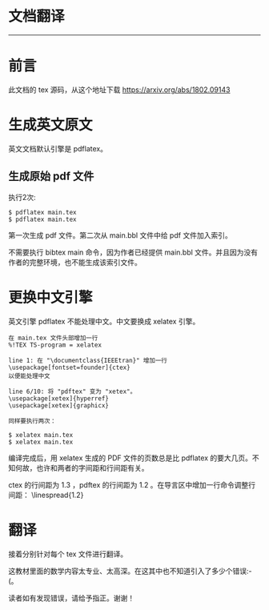 # 文档翻译
* * *

# 前言

此文档的 tex 源码，从这个地址下载 
https://arxiv.org/abs/1802.09143

# 生成英文原文
英文文档默认引擎是 pdflatex。

## 生成原始 pdf 文件
执行2次:
```
$ pdflatex main.tex
$ pdflatex main.tex
```

第一次生成 pdf 文件。第二次从 main.bbl 文件中给 pdf 文件加入索引。

不需要执行 bibtex main 命令，因为作者已经提供 main.bbl 文件。并且因为没有作者的完整环境，也不能生成该索引文件。

# 更换中文引擎
英文引擎 pdflatex 不能处理中文。中文要换成 xelatex 引擎。

```
在 main.tex 文件头部增加一行
%!TEX TS-program = xelatex

line 1: 在 "\documentclass{IEEEtran}" 增加一行
\usepackage[fontset=founder]{ctex}
以便能处理中文

line 6/10: 将 "pdftex" 变为 "xetex"。 
\usepackage[xetex]{hyperref}
\usepackage[xetex]{graphicx}

同样要执行两次：

$ xelatex main.tex
$ xelatex main.tex
```

编译完成后，用 xelatex 生成的 PDF 文件的页数总是比 pdflatex 的要大几页。不知何故，也许和两者的字间距和行间距有关。

ctex 的行间距为 1.3 ，pdftex 的行间距为 1.2 。在导言区中增加一行命令调整行间距：
\linespread{1.2}

# 翻译

接着分别针对每个 tex 文件进行翻译。

这教材里面的数学内容太专业、太高深。在这其中也不知道引入了多少个错误:-(。

读者如有发现错误，请给予指正。谢谢！

